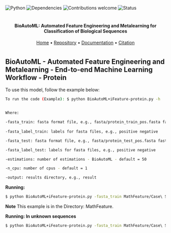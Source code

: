 ![Python](https://img.shields.io/badge/python-v3.7-blue)
![Dependencies](https://img.shields.io/badge/dependencies-up%20to%20date-brightgreen.svg)
![Contributions welcome](https://img.shields.io/badge/contributions-welcome-orange.svg)
![Status](https://img.shields.io/badge/status-up-brightgreen)

<h1 align="center">
</h1>

<h4 align="center">BioAutoML: Automated Feature Engineering and Metalearning for Classification of Biological Sequences</h4>

<p align="center">
  <a href="https://bonidia.github.io/BioAutoML/">Home</a> •
  <a href="https://github.com/Bonidia/BioAutoML/">Repository</a> •
  <a href="#documentation">Documentation</a> •
  <a href="#citation">Citation</a> 
</p>

<h1 align="center"></h1>

## BioAutoML - Automated Feature Engineering and Metalearning - End-to-end Machine Learning Workflow - Protein

To use this model, follow the example below:

```sh 
To run the code (Example): $ python BioAutoML+iFeature-protein.py -h


Where:

-fasta_train: fasta format file, e.g., fasta/protein_train_pos.fasta fasta/protein_train_neg.fasta
 
-fasta_label_train: labels for fasta files, e.g., positive negative

-fasta_test: fasta format file, e.g., fasta/protein_test_pos.fasta fasta/protein_test_neg.fasta

-fasta_label_test: labels for fasta files, e.g., positive negative

-estimations: number of estimations - BioAutoML - default = 50

-n_cpu: number of cpus - default = 1

-output: results directory, e.g., result
```

**Running:**

```sh
$ python BioAutoML+iFeature-protein.py -fasta_train MathFeature/Case\ Studies/CS-I/train_P.fasta MathFeature/Case\ Studies/CS-I/train_N.fasta -fasta_label_train positive negative -fasta_test MathFeature/Case\ Studies/CS-I/test_P.fasta MathFeature/Case\ Studies/CS-I/test_N.fasta -fasta_label_test positive negative -output experimental/protein
```

**Note** This example is in the Directory: MathFeature. 

**Running: In unknown sequences**

```sh
$ python BioAutoML+iFeature-protein.py -fasta_train MathFeature/Case\ Studies/CS-I/train_P.fasta MathFeature/Case\ Studies/CS-I/train_N.fasta -fasta_label_train positive negative -fasta_test new_sequences.fasta -fasta_label_test unknown -output experimental/protein
```
